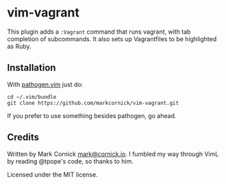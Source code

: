 # vim-vagrant

This plugin adds a `:Vagrant` command that runs vagrant, with tab
completion of subcommands. It also sets up Vagrantfiles to be highlighted
as Ruby.

## Installation

With [pathogen.vim](https://github.com/tpope/vim-pathogen) just do:

    cd ~/.vim/bundle
    git clone https://github.com/markcornick/vim-vagrant.git

If you prefer to use something besides pathogen, go ahead.

## Credits

Written by Mark Cornick <mark@cornick.io>. I fumbled my way through
VimL by reading @tpope's code, so thanks to him.

Licensed under the MIT license.
